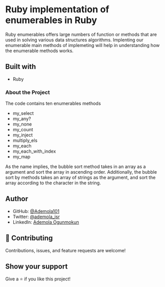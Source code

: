 # Ruby implementation of enumerables in Ruby

Ruby enumerables offers large numbers of function or methods that are used in solving various data structures algorithms. 
Implenting our enumerable main methods of implemeting will help in understanding how the enumerable methods works. 

## Built with

* Ruby

### About the Project

The code contains ten enumerables methods

* my_select
* my_any?
* my_none
* my_count
* my_inject
* multiply_els
* my_each
* my_each_with_index
* my_map
  
As the name implies, the bubble sort method takes in an array as a argument and sort the array in ascending order. Additionally, the bubble sort by methods takes an array of strings as the argument, and sort the array according to the character in the string.

## Author

* GitHub: [@Ademola101](https://github.com/Ademola101)
* Twitter: [@ademola_isr](https://twitter.com/ademola_isr)
* LinkedIn: [Ademola Ogunmokun](https://linkedin.com/in/ademola-ogunmokun-492575203)

## 🤝 Contributing

Contributions, issues, and feature requests are welcome!

## Show your support

Give a ⭐️ if you like this project!
